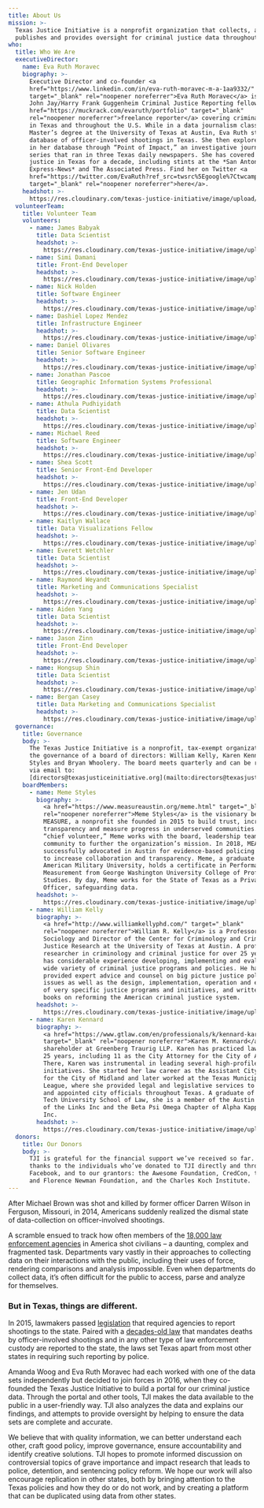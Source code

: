 ```yaml
---
title: About Us
mission: >-
  Texas Justice Initiative is a nonprofit organization that collects, analyzes,
  publishes and provides oversight for criminal justice data throughout Texas.
who:
  title: Who We Are
  executiveDirector:
    name: Eva Ruth Moravec
    biography: >-
      Executive Director and co-founder <a
      href="https://www.linkedin.com/in/eva-ruth-moravec-m-a-1aa9332/"
      target="_blank" rel="noopener noreferrer">Eva Ruth Moravec</a> is a 2018
      John Jay/Harry Frank Guggenheim Criminal Justice Reporting fellow, a <a
      href="https://muckrack.com/evaruth/portfolio" target="_blank"
      rel="noopener noreferrer">freelance reporter</a> covering criminal justice
      in Texas and throughout the U.S. While in a data journalism class for her
      Master’s degree at the University of Texas at Austin, Eva Ruth started a
      database of officer-involved shootings in Texas. She then explored cases
      in her database through “Point of Impact,” an investigative journalism
      series that ran in three Texas daily newspapers. She has covered criminal
      justice in Texas for a decade, including stints at the *San Antonio
      Express-News* and The Associated Press. Find her on Twitter <a
      href="https://twitter.com/EvaRuth?ref_src=twsrc%5Egoogle%7Ctwcamp%5Eserp%7Ctwgr%5Eauthor"
      target="_blank" rel="noopener noreferrer">here</a>.
    headshot: >-
      https://res.cloudinary.com/texas-justice-initiative/image/upload/v1583373618/eva-ruth-moravec_iyilfi.jpg
  volunteerTeam:
    title: Volunteer Team
    volunteers:
      - name: James Babyak
        title: Data Scientist
        headshot: >-
          https://res.cloudinary.com/texas-justice-initiative/image/upload/v1583373811/james-babyak_cmomxc.jpg
      - name: Simi Damani
        title: Front-End Developer
        headshot: >-
          https://res.cloudinary.com/texas-justice-initiative/image/upload/v1583373850/simi-damani_laqyha.jpg
      - name: Nick Holden
        title: Software Engineer
        headshot: >-
          https://res.cloudinary.com/texas-justice-initiative/image/upload/v1583373897/nick-holden_h6exr6.jpg
      - name: Dashiel Lopez Mendez
        title: Infrastructure Engineer
        headshot: >-
          https://res.cloudinary.com/texas-justice-initiative/image/upload/v1583373932/dashiel-lopez-mendez_ctgk5o.jpg
      - name: Daniel Olivares
        title: Senior Software Engineer
        headshot: >-
          https://res.cloudinary.com/texas-justice-initiative/image/upload/v1583373984/daniel-olivares_mwwge0.jpg
      - name: Jonathan Pascoe
        title: Geographic Information Systems Professional
        headshot: >-
          https://res.cloudinary.com/texas-justice-initiative/image/upload/v1583374057/jonathan-pascoe_lcij2b.jpg
      - name: Athula Pudhiyidath
        title: Data Scientist
        headshot: >-
          https://res.cloudinary.com/texas-justice-initiative/image/upload/v1583374106/athula-pudhiyidath_u2d1pu.jpg
      - name: Michael Reed
        title: Software Engineer
        headshot: >-
          https://res.cloudinary.com/texas-justice-initiative/image/upload/v1583374142/michael-reed_whsnoa.jpg
      - name: Shea Scott
        title: Senior Front-End Developer
        headshot: >-
          https://res.cloudinary.com/texas-justice-initiative/image/upload/v1583374476/shea-scott_y7un1c.jpg
      - name: Jen Udan
        title: Front-End Developer
        headshot: >-
          https://res.cloudinary.com/texas-justice-initiative/image/upload/v1583374509/jen-udan_auwxyy.jpg
      - name: Kaitlyn Wallace
        title: Data Visualizations Fellow
        headshot: >-
          https://res.cloudinary.com/texas-justice-initiative/image/upload/v1583374547/kaitlyn-wallace_wimcib.jpg
      - name: Everett Wetchler
        title: Data Scientist
        headshot: >-
          https://res.cloudinary.com/texas-justice-initiative/image/upload/v1583374586/everett-wetchler_nwe6hc.jpg
      - name: Raymond Weyandt
        title: Marketing and Communications Specialist
        headshot: >-
          https://res.cloudinary.com/texas-justice-initiative/image/upload/v1583374621/raymond-weyandt_gxupnz.jpg
      - name: Aiden Yang
        title: Data Scientist
        headshot: >-
          https://res.cloudinary.com/texas-justice-initiative/image/upload/v1583374656/aiden-yang_ignryi.jpg
      - name: Jason Zinn
        title: Front-End Developer
        headshot: >-
          https://res.cloudinary.com/texas-justice-initiative/image/upload/v1583374691/jason-zinn_d5mwdd.jpg
      - name: Hongsup Shin
        title: Data Scientist
        headshot: >-
          https://res.cloudinary.com/texas-justice-initiative/image/upload/v1583374725/hongsup-shin_hmegrv.jpg
      - name: Bergan Casey
        title: Data Marketing and Communications Specialist
        headshot: >-
          https://res.cloudinary.com/texas-justice-initiative/image/upload/v1583374759/bergan-casey_gzudmf.jpg
  governance:
    title: Governance
    body: >-
      The Texas Justice Initiative is a nonprofit, tax-exempt organization under
      the governance of a board of directors: William Kelly, Karen Kennard, Meme
      Styles and Bryan Whoolery. The board meets quarterly and can be reached
      via email to:
      [directors@texasjusticeinitiative.org](mailto:directors@texasjusticeinitiative.org)
    boardMembers:
      - name: Meme Styles
        biography: >-
          <a href="https://www.measureaustin.org/meme.html" target="_blank"
          rel="noopener noreferrer">Meme Styles</a> is the visionary behind
          MEASURE, a nonprofit she founded in 2015 to build trust, increase
          transparency and measure progress in underserved communities. As
          “chief volunteer,” Meme works with the board, leadership team and the
          community to further the organization’s mission. In 2018, MEASURE
          successfully advocated in Austin for evidence-based policing as a way
          to increase collaboration and transparency. Meme, a graduate of
          American Military University, holds a certificate in Performance
          Measurement from George Washington University College of Professional
          Studies. By day, Meme works for the State of Texas as a Privacy
          Officer, safeguarding data.
        headshot: >-
          https://res.cloudinary.com/texas-justice-initiative/image/upload/v1583375216/meme-styles_zfsh5l.jpg
      - name: William Kelly
        biography: >-
          <a href="http://www.williamkellyphd.com/" target="_blank"
          rel="noopener noreferrer">William R. Kelly</a> is a Professor of
          Sociology and Director of the Center for Criminology and Criminal
          Justice Research at the University of Texas at Austin. A professor and
          researcher in criminology and criminal justice for over 25 years, he
          has considerable experience developing, implementing and evaluating a
          wide variety of criminal justice programs and policies. He has
          provided expert advice and counsel on big picture justice policy
          issues as well as the design, implementation, operation and evaluation
          of very specific justice programs and initiatives, and written four
          books on reforming the American criminal justice system.
        headshot: >-
          https://res.cloudinary.com/texas-justice-initiative/image/upload/v1583375284/william-kelly_jtltdc.jpg
      - name: Karen Kennard
        biography: >-
          <a href="https://www.gtlaw.com/en/professionals/k/kennard-karen-m"
          target="_blank" rel="noopener noreferrer">Karen M. Kennard</a> is a
          shareholder at Greenberg Traurig LLP. Karen has practiced law for over
          25 years, including 11 as the City Attorney for the City of Austin.
          There, Karen was instrumental in leading several high-profile
          initiatives. She started her law career as the Assistant City Attorney
          for the City of Midland and later worked at the Texas Municipal
          League, where she provided legal and legislative services to elected
          and appointed city officials throughout Texas. A graduate of the Texas
          Tech University School of Law, she is a member of the Austin Chapter
          of the Links Inc and the Beta Psi Omega Chapter of Alpha Kappa Alpha,
          Inc.
        headshot: >-
          https://res.cloudinary.com/texas-justice-initiative/image/upload/v1583375350/karen-kennard_em2dw2.jpg
  donors:
    title: Our Donors
    body: >-
      TJI is grateful for the financial support we’ve received so far. Many
      thanks to the individuals who’ve donated to TJI directly and through
      Facebook, and to our grantors: the Awesome Foundation, CredCon, the John
      and Florence Newman Foundation, and the Charles Koch Institute.
---
```

After Michael Brown was shot and killed by former officer Darren Wilson in Ferguson, Missouri, in 2014, Americans suddenly realized the dismal state of data-collection on officer-involved shootings.

A scramble ensued to track how often members of the <a href="http://www.politifact.com/punditfact/statements/2016/jul/10/charles-ramsey/how-many-police-departments-are-us/" target="_blank" rel="noopener noreferrer">18,000 law enforcement agencies</a> in America shot civilians – a daunting, complex and fragmented task. Departments vary vastly in their approaches to collecting data on their interactions with the public, including their uses of force, rendering comparisons and analysis impossible. Even when departments do collect data, it’s often difficult for the public to access, parse and analyze for themselves.

### But in Texas, things are different.

In 2015, lawmakers passed <a href="https://capitol.texas.gov/tlodocs/84R/billtext/pdf/HB01036F.pdf" target="_blank" rel="noopener noreferrer">legislation</a> that required agencies to report shootings to the state. Paired with a <a href="https://statutes.capitol.texas.gov/Docs/CR/htm/CR.49.htm" target="_blank" rel="noopener noreferrer">decades-old law</a> that mandates deaths by officer-involved shootings and in any other type of law enforcement custody are reported to the state, the laws set Texas apart from most other states in requiring such reporting by police.

Amanda Woog and Eva Ruth Moravec had each worked with one of the data sets independently but decided to join forces in 2016, when they co-founded the Texas Justice Initiative to build a portal for our criminal justice data. Through the portal and other tools, TJI makes the data available to the public in a user-friendly way. TJI also analyzes the data and explains our findings, and attempts to provide oversight by helping to ensure the data sets are complete and accurate.

We believe that with quality information, we can better understand each other, craft good policy, improve governance, ensure accountability and identify creative solutions. TJI hopes to promote informed discussion on controversial topics of grave importance and impact research that leads to police, detention, and sentencing policy reform. We hope our work will also encourage replication in other states, both by bringing attention to the Texas policies and how they do or do not work, and by creating a platform that can be duplicated using data from other states.